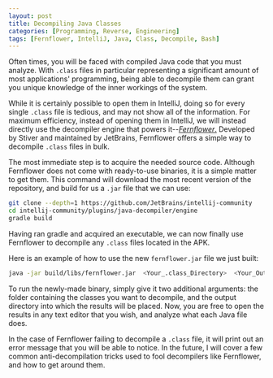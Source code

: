 ```yaml
---
layout: post
title: Decompiling Java Classes
categories: [Programming, Reverse, Engineering]
tags: [Fernflower, IntelliJ, Java, Class, Decompile, Bash]
---
```


 Often times, you will be faced with compiled Java code that you must analyze. With `.class` files in particular representing a significant amount of most applications' programming, being able to decompile them can grant you unique knowledge of the inner workings of the system.
  
<!--more-->

  
 While it is certainly possible to open them in IntelliJ, doing so for every single `.class` file is tedious, and may not show all of the information. For maximum efficiency, instead of opening them in IntelliJ, we will instead directly use the decompiler engine that powers it--[*Fernflower*.](https://github.com/JetBrains/intellij-community/tree/master/plugins/java-decompiler/engine) Developed by Stiver and maintained by JetBrains, Fernflower offers a simple way to decompile `.class` files in bulk.

 The most immediate step is to acquire the needed source code. Although Fernflower does not come with ready-to-use binaries, it is a simple matter to get them. This command will download the most recent version of the repository, and build for us a `.jar` file that we can use:
 
 ```bash
 git clone --depth=1 https://github.com/JetBrains/intellij-community
 cd intellij-community/plugins/java-decompiler/engine
 gradle build
 ```
 
 Having ran gradle and acquired an executable, we can now finally use Fernflower to decompile any `.class` files located in the APK.
 
 Here is an example of how to use the new `fernflower.jar` file we just built:

```bash
java -jar build/libs/fernflower.jar  <Your_.class_Directory>  <Your_Output_Directory>
```

 To run the newly-made binary, simply give it two additional arguments: the folder containing the classes you want to decompile, and the output directory into which the results will be placed. Now, you are free to open the results in any text editor that you wish, and analyze what each Java file does.
 
 In the case of Fernflower failing to decompile a `.class` file, it will print out an error message that you will be able to notice. In the future, I will cover a few common anti-decompilation tricks used to fool decompilers like Fernflower, and how to get around them.